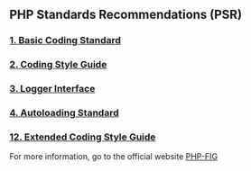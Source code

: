 ## PHP Standards Recommendations (PSR)

### [1. Basic Coding Standard](PSR-1%20-%20Basic%20Coding%20Standard.pdf)

### [2. Coding Style Guide](PSR-2%20-%20Coding%20Style%20Guide.pdf)

### [3. Logger Interface](PSR-3%20-%20Logger%20Interface.pdf)

### [4. Autoloading Standard](PSR-4%20-%20Autoloader.pdf)

### [12. Extended Coding Style Guide](PSR-12%20-%20Extended%20Coding%20Style.pdf)

For more information, go to the official website [PHP-FIG](https://www.php-fig.org/psr/)
